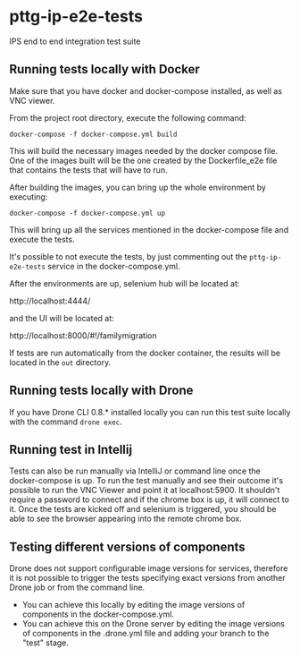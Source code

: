 # pttg-ip-e2e-tests
IPS end to end integration test suite 

## Running tests locally with Docker
Make sure that you have docker and docker-compose installed, as well as VNC viewer.

From the project root directory, execute the following command:

`docker-compose -f docker-compose.yml build`

This will build the necessary images needed by the docker compose file. One of the images built will be the one created
by the Dockerfile_e2e file that contains the tests that will have to run.

After building the images, you can bring up the whole environment by executing:

`docker-compose -f docker-compose.yml up`

This will bring up all the services mentioned in the docker-compose file and execute the tests.

It's possible to not execute the tests, by just commenting out the `pttg-ip-e2e-tests` service in the docker-compose.yml.

After the environments are up, selenium hub will be located at:

http://localhost:4444/

and the UI will be located at:

http://localhost:8000/#!/familymigration

If tests are run automatically from the docker container, the results will be located in the `out` directory.

## Running tests locally with Drone

If you have Drone CLI 0.8.* installed locally you can run this test suite locally with the command
`drone exec`.

## Running test in Intellij
Tests can also be run manually via IntelliJ or command line once the docker-compose is up.
To run the test manually and see their outcome it's possible to run the VNC Viewer
and point it at localhost:5900. It shouldn't require a password to connect and if the chrome
box is up, it will connect to it. Once the tests are kicked off and selenium is triggered, you
should be able to see the browser appearing into the remote chrome box.

## Testing different versions of components
Drone does not support configurable image versions for services, therefore it is not possible to trigger 
the tests specifying exact versions from another Drone job or from the command line.  
* You can achieve this locally by editing the image versions of components in the docker-compose.yml.  
* You can achieve this on the Drone server by editing the image versions of components in the .drone.yml file and adding your
branch to the "test" stage. 

